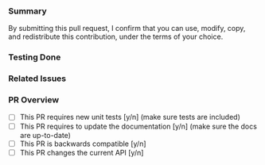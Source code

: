### Summary

By submitting this pull request, I confirm that you can use, modify, copy, and redistribute this contribution, under the terms of your choice.

<!-- If this is a security issue, please do not discuss on GitHub. Please report any suspected or confirmed security issues to AWS Security https://aws.amazon.com/security/vulnerability-reporting/ -->


### Testing Done

<!-- Include information regarding the testing that was completed with this changes. Where applicable, include details steps to replicate. -->

### Related Issues

### PR Overview

- [ ] This PR requires new unit tests [y/n] (make sure tests are included)
- [ ] This PR requires to update the documentation [y/n] (make sure the docs are up-to-date)
- [ ] This PR is backwards compatible [y/n]
- [ ] This PR changes the current API [y/n]
